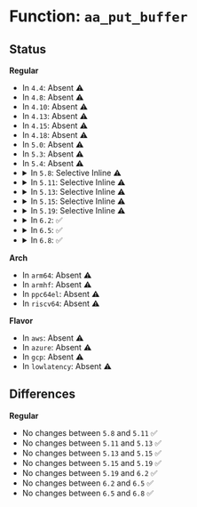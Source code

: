 # Function: <code>aa_put_buffer</code>

## Status
<b>Regular</b>
<ul>
<li>
In <code>4.4</code>: Absent ⚠️
</li>
<li>
In <code>4.8</code>: Absent ⚠️
</li>
<li>
In <code>4.10</code>: Absent ⚠️
</li>
<li>
In <code>4.13</code>: Absent ⚠️
</li>
<li>
In <code>4.15</code>: Absent ⚠️
</li>
<li>
In <code>4.18</code>: Absent ⚠️
</li>
<li>
In <code>5.0</code>: Absent ⚠️
</li>
<li>
In <code>5.3</code>: Absent ⚠️
</li>
<li>
In <code>5.4</code>: Absent ⚠️
</li>
<li>
<details>
<summary>In <code>5.8</code>: Selective Inline ⚠️</summary>

```c
void aa_put_buffer(char *buf);
```

**Collision:** Unique Global

**Inline:** Selective

**Transformation:** False

**Instances:**

```
In security/apparmor/lsm.c (ffffffff82d0661c)
Location: security/apparmor/lsm.c:1743
Inline: True
Inline callers:
  - security/apparmor/lsm.c:alloc_buffers
  - security/apparmor/lsm.c:alloc_buffers
Direct callers:
  - security/apparmor/domain.c:apparmor_bprm_creds_for_exec
  - security/apparmor/file.c:__file_path_perm
  - security/apparmor/file.c:aa_path_link
  - security/apparmor/file.c:aa_path_link
  - security/apparmor/file.c:aa_path_perm
  - security/apparmor/mount.c:aa_pivotroot
  - security/apparmor/mount.c:aa_pivotroot
  - security/apparmor/mount.c:aa_umount
  - security/apparmor/mount.c:aa_new_mount
  - security/apparmor/mount.c:aa_new_mount
  - security/apparmor/mount.c:aa_new_mount
  - security/apparmor/mount.c:aa_new_mount
  - security/apparmor/mount.c:aa_new_mount
  - security/apparmor/mount.c:aa_new_mount
  - security/apparmor/mount.c:aa_move_mount
  - security/apparmor/mount.c:aa_move_mount
  - security/apparmor/mount.c:aa_mount_change_type
  - security/apparmor/mount.c:aa_bind_mount
  - security/apparmor/mount.c:aa_bind_mount
  - security/apparmor/mount.c:aa_remount
```
**Symbols:**

```
ffffffff81505530-ffffffff81505587: aa_put_buffer (STB_GLOBAL)
```
</details>
</li>
<li>
<details>
<summary>In <code>5.11</code>: Selective Inline ⚠️</summary>

```c
void aa_put_buffer(char *buf);
```

**Collision:** Unique Global

**Inline:** Selective

**Transformation:** False

**Instances:**

```
In security/apparmor/lsm.c (ffffffff82ff39b9)
Location: security/apparmor/lsm.c:1743
Inline: True
Inline callers:
  - security/apparmor/lsm.c:alloc_buffers
  - security/apparmor/lsm.c:alloc_buffers
Direct callers:
  - security/apparmor/domain.c:apparmor_bprm_creds_for_exec
  - security/apparmor/file.c:__file_path_perm
  - security/apparmor/file.c:aa_path_link
  - security/apparmor/file.c:aa_path_link
  - security/apparmor/file.c:aa_path_perm
  - security/apparmor/mount.c:aa_pivotroot
  - security/apparmor/mount.c:aa_pivotroot
  - security/apparmor/mount.c:aa_umount
  - security/apparmor/mount.c:aa_new_mount
  - security/apparmor/mount.c:aa_new_mount
  - security/apparmor/mount.c:aa_new_mount
  - security/apparmor/mount.c:aa_new_mount
  - security/apparmor/mount.c:aa_new_mount
  - security/apparmor/mount.c:aa_new_mount
  - security/apparmor/mount.c:aa_move_mount
  - security/apparmor/mount.c:aa_move_mount
  - security/apparmor/mount.c:aa_mount_change_type
  - security/apparmor/mount.c:aa_bind_mount
  - security/apparmor/mount.c:aa_bind_mount
  - security/apparmor/mount.c:aa_remount
```
**Symbols:**

```
ffffffff81522700-ffffffff81522757: aa_put_buffer (STB_GLOBAL)
```
</details>
</li>
<li>
<details>
<summary>In <code>5.13</code>: Selective Inline ⚠️</summary>

```c
void aa_put_buffer(char *buf);
```

**Collision:** Unique Global

**Inline:** Selective

**Transformation:** False

**Instances:**

```
In security/apparmor/lsm.c (ffffffff831fe4d6)
Location: security/apparmor/lsm.c:1753
Inline: True
Inline callers:
  - security/apparmor/lsm.c:alloc_buffers
  - security/apparmor/lsm.c:alloc_buffers
Direct callers:
  - security/apparmor/domain.c:apparmor_bprm_creds_for_exec
  - security/apparmor/file.c:__file_path_perm
  - security/apparmor/file.c:aa_path_link
  - security/apparmor/file.c:aa_path_link
  - security/apparmor/file.c:aa_path_perm
  - security/apparmor/mount.c:aa_pivotroot
  - security/apparmor/mount.c:aa_pivotroot
  - security/apparmor/mount.c:aa_umount
  - security/apparmor/mount.c:aa_new_mount
  - security/apparmor/mount.c:aa_new_mount
  - security/apparmor/mount.c:aa_new_mount
  - security/apparmor/mount.c:aa_new_mount
  - security/apparmor/mount.c:aa_new_mount
  - security/apparmor/mount.c:aa_new_mount
  - security/apparmor/mount.c:aa_move_mount
  - security/apparmor/mount.c:aa_move_mount
  - security/apparmor/mount.c:aa_mount_change_type
  - security/apparmor/mount.c:aa_bind_mount
  - security/apparmor/mount.c:aa_bind_mount
  - security/apparmor/mount.c:aa_remount
```
**Symbols:**

```
ffffffff815288e0-ffffffff81528937: aa_put_buffer (STB_GLOBAL)
```
</details>
</li>
<li>
<details>
<summary>In <code>5.15</code>: Selective Inline ⚠️</summary>

```c
void aa_put_buffer(char *buf);
```

**Collision:** Unique Global

**Inline:** Selective

**Transformation:** False

**Instances:**

```
In security/apparmor/lsm.c (ffffffff832e57e8)
Location: security/apparmor/lsm.c:1753
Inline: True
Inline callers:
  - security/apparmor/lsm.c:alloc_buffers
  - security/apparmor/lsm.c:alloc_buffers
Direct callers:
  - security/apparmor/domain.c:apparmor_bprm_creds_for_exec
  - security/apparmor/file.c:__file_path_perm
  - security/apparmor/file.c:aa_path_link
  - security/apparmor/file.c:aa_path_link
  - security/apparmor/file.c:aa_path_perm
  - security/apparmor/mount.c:aa_pivotroot
  - security/apparmor/mount.c:aa_pivotroot
  - security/apparmor/mount.c:aa_umount
  - security/apparmor/mount.c:aa_new_mount
  - security/apparmor/mount.c:aa_new_mount
  - security/apparmor/mount.c:aa_new_mount
  - security/apparmor/mount.c:aa_new_mount
  - security/apparmor/mount.c:aa_new_mount
  - security/apparmor/mount.c:aa_new_mount
  - security/apparmor/mount.c:aa_move_mount
  - security/apparmor/mount.c:aa_move_mount
  - security/apparmor/mount.c:aa_mount_change_type
  - security/apparmor/mount.c:aa_bind_mount
  - security/apparmor/mount.c:aa_bind_mount
  - security/apparmor/mount.c:aa_remount
```
**Symbols:**

```
ffffffff81586b80-ffffffff81586bd7: aa_put_buffer (STB_GLOBAL)
```
</details>
</li>
<li>
<details>
<summary>In <code>5.19</code>: Selective Inline ⚠️</summary>

```c
void aa_put_buffer(char *buf);
```

**Collision:** Unique Global

**Inline:** Selective

**Transformation:** False

**Instances:**

```
In security/apparmor/lsm.c (ffffffff8349c61b)
Location: security/apparmor/lsm.c:1993
Inline: True
Inline callers:
  - security/apparmor/lsm.c:apparmor_init
  - security/apparmor/lsm.c:apparmor_init
Direct callers:
  - security/apparmor/ipc.c:aa_mqueue_perm
  - security/apparmor/domain.c:apparmor_bprm_creds_for_exec
  - security/apparmor/file.c:__file_mqueue_perm
  - security/apparmor/file.c:__file_path_perm
  - security/apparmor/file.c:aa_path_link
  - security/apparmor/file.c:aa_path_link
  - security/apparmor/file.c:aa_path_perm
  - security/apparmor/mount.c:aa_pivotroot
  - security/apparmor/mount.c:aa_pivotroot
  - security/apparmor/mount.c:aa_umount
  - security/apparmor/mount.c:aa_new_mount
  - security/apparmor/mount.c:aa_new_mount
  - security/apparmor/mount.c:aa_new_mount
  - security/apparmor/mount.c:aa_new_mount
  - security/apparmor/mount.c:aa_new_mount
  - security/apparmor/mount.c:aa_new_mount
  - security/apparmor/mount.c:aa_new_mount
  - security/apparmor/mount.c:aa_new_mount
  - security/apparmor/mount.c:aa_new_mount
  - security/apparmor/mount.c:aa_new_mount
  - security/apparmor/mount.c:aa_move_mount
  - security/apparmor/mount.c:aa_move_mount
  - security/apparmor/mount.c:aa_mount_change_type
  - security/apparmor/mount.c:aa_bind_mount
  - security/apparmor/mount.c:aa_bind_mount
  - security/apparmor/mount.c:aa_remount
```
**Symbols:**

```
ffffffff81626f10-ffffffff81626f75: aa_put_buffer (STB_GLOBAL)
```
</details>
</li>
<li>
<details>
<summary>In <code>6.2</code>: ✅</summary>

```c
void aa_put_buffer(char *buf);
```

**Collision:** Unique Global

**Inline:** No

**Transformation:** False

**Instances:**

```
In security/apparmor/lsm.c (ffffffff816dae00)
Location: security/apparmor/lsm.c:2116
Inline: False
Direct callers:
  - security/apparmor/ipc.c:aa_mqueue_perm
  - security/apparmor/domain.c:apparmor_bprm_creds_for_exec
  - security/apparmor/lsm.c:alloc_buffers
  - security/apparmor/file.c:__file_mqueue_perm
  - security/apparmor/file.c:__file_path_perm
  - security/apparmor/file.c:aa_path_link
  - security/apparmor/file.c:aa_path_link
  - security/apparmor/file.c:aa_path_perm
  - security/apparmor/mount.c:aa_pivotroot
  - security/apparmor/mount.c:aa_pivotroot
  - security/apparmor/mount.c:aa_umount
  - security/apparmor/mount.c:aa_new_mount
  - security/apparmor/mount.c:aa_new_mount
  - security/apparmor/mount.c:aa_new_mount
  - security/apparmor/mount.c:aa_new_mount
  - security/apparmor/mount.c:aa_new_mount
  - security/apparmor/mount.c:aa_new_mount
  - security/apparmor/mount.c:aa_new_mount
  - security/apparmor/mount.c:aa_new_mount
  - security/apparmor/mount.c:aa_new_mount
  - security/apparmor/mount.c:aa_new_mount
  - security/apparmor/mount.c:aa_move_mount
  - security/apparmor/mount.c:aa_move_mount
  - security/apparmor/mount.c:aa_mount_change_type
  - security/apparmor/mount.c:aa_bind_mount
  - security/apparmor/mount.c:aa_bind_mount
  - security/apparmor/mount.c:aa_remount
```
**Symbols:**

```
ffffffff816dae00-ffffffff816daf52: aa_put_buffer (STB_GLOBAL)
```
</details>
</li>
<li>
<details>
<summary>In <code>6.5</code>: ✅</summary>

```c
void aa_put_buffer(char *buf);
```

**Collision:** Unique Global

**Inline:** No

**Transformation:** False

**Instances:**

```
In security/apparmor/lsm.c (ffffffff81714520)
Location: security/apparmor/lsm.c:2272
Inline: False
Direct callers:
  - security/apparmor/apparmorfs.c:listener_ioctl
  - security/apparmor/ipc.c:aa_mqueue_perm
  - security/apparmor/domain.c:apparmor_bprm_creds_for_exec
  - security/apparmor/lsm.c:alloc_buffers
  - security/apparmor/file.c:__file_mqueue_perm
  - security/apparmor/file.c:__file_path_perm
  - security/apparmor/file.c:aa_path_link
  - security/apparmor/file.c:aa_path_link
  - security/apparmor/file.c:aa_path_perm
  - security/apparmor/mount.c:aa_pivotroot
  - security/apparmor/mount.c:aa_pivotroot
  - security/apparmor/mount.c:aa_umount
  - security/apparmor/mount.c:aa_new_mount
  - security/apparmor/mount.c:aa_new_mount
  - security/apparmor/mount.c:aa_new_mount
  - security/apparmor/mount.c:aa_new_mount
  - security/apparmor/mount.c:aa_new_mount
  - security/apparmor/mount.c:aa_new_mount
  - security/apparmor/mount.c:aa_new_mount
  - security/apparmor/mount.c:aa_new_mount
  - security/apparmor/mount.c:aa_new_mount
  - security/apparmor/mount.c:aa_new_mount
  - security/apparmor/mount.c:aa_new_mount
  - security/apparmor/mount.c:aa_new_mount
  - security/apparmor/mount.c:aa_move_mount
  - security/apparmor/mount.c:aa_move_mount
  - security/apparmor/mount.c:aa_mount_change_type
  - security/apparmor/mount.c:aa_bind_mount
  - security/apparmor/mount.c:aa_bind_mount
  - security/apparmor/mount.c:aa_remount
```
**Symbols:**

```
ffffffff81714520-ffffffff81714668: aa_put_buffer (STB_GLOBAL)
```
</details>
</li>
<li>
<details>
<summary>In <code>6.8</code>: ✅</summary>

```c
void aa_put_buffer(char *buf);
```

**Collision:** Unique Global

**Inline:** No

**Transformation:** False

**Instances:**

```
In security/apparmor/lsm.c (ffffffff81752f80)
Location: security/apparmor/lsm.c:2283
Inline: False
Direct callers:
  - security/apparmor/apparmorfs.c:listener_ioctl
  - security/apparmor/ipc.c:aa_mqueue_perm
  - security/apparmor/domain.c:apparmor_bprm_creds_for_exec
  - security/apparmor/lsm.c:alloc_buffers
  - security/apparmor/file.c:__file_mqueue_perm
  - security/apparmor/file.c:__file_path_perm
  - security/apparmor/file.c:aa_path_link
  - security/apparmor/file.c:aa_path_link
  - security/apparmor/file.c:aa_path_perm
  - security/apparmor/mount.c:aa_pivotroot
  - security/apparmor/mount.c:aa_pivotroot
  - security/apparmor/mount.c:aa_umount
  - security/apparmor/mount.c:aa_new_mount
  - security/apparmor/mount.c:aa_new_mount
  - security/apparmor/mount.c:aa_new_mount
  - security/apparmor/mount.c:aa_new_mount
  - security/apparmor/mount.c:aa_new_mount
  - security/apparmor/mount.c:aa_new_mount
  - security/apparmor/mount.c:aa_new_mount
  - security/apparmor/mount.c:aa_new_mount
  - security/apparmor/mount.c:aa_new_mount
  - security/apparmor/mount.c:aa_new_mount
  - security/apparmor/mount.c:aa_new_mount
  - security/apparmor/mount.c:aa_new_mount
  - security/apparmor/mount.c:aa_move_mount
  - security/apparmor/mount.c:aa_move_mount
  - security/apparmor/mount.c:aa_mount_change_type
  - security/apparmor/mount.c:aa_bind_mount
  - security/apparmor/mount.c:aa_bind_mount
  - security/apparmor/mount.c:aa_remount
```
**Symbols:**

```
ffffffff81752f80-ffffffff8175307a: aa_put_buffer (STB_GLOBAL)
```
</details>
</li>
</ul>
<b>Arch</b>
<ul>
<li>
In <code>arm64</code>: Absent ⚠️
</li>
<li>
In <code>armhf</code>: Absent ⚠️
</li>
<li>
In <code>ppc64el</code>: Absent ⚠️
</li>
<li>
In <code>riscv64</code>: Absent ⚠️
</li>
</ul>
<b>Flavor</b>
<ul>
<li>
In <code>aws</code>: Absent ⚠️
</li>
<li>
In <code>azure</code>: Absent ⚠️
</li>
<li>
In <code>gcp</code>: Absent ⚠️
</li>
<li>
In <code>lowlatency</code>: Absent ⚠️
</li>
</ul>

## Differences
<b>Regular</b>
<ul>
<li>
No changes between <code>5.8</code> and <code>5.11</code> ✅
</li>
<li>
No changes between <code>5.11</code> and <code>5.13</code> ✅
</li>
<li>
No changes between <code>5.13</code> and <code>5.15</code> ✅
</li>
<li>
No changes between <code>5.15</code> and <code>5.19</code> ✅
</li>
<li>
No changes between <code>5.19</code> and <code>6.2</code> ✅
</li>
<li>
No changes between <code>6.2</code> and <code>6.5</code> ✅
</li>
<li>
No changes between <code>6.5</code> and <code>6.8</code> ✅
</li>
</ul>
